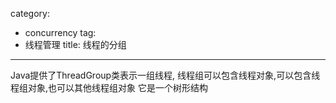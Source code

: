 category: 
- concurrency
tag:
- 线程管理
title: 线程的分组
---
Java提供了ThreadGroup类表示一组线程, 线程组可以包含线程对象,可以包含线程组对象,也可以其他线程组对象 它是一个树形结构




